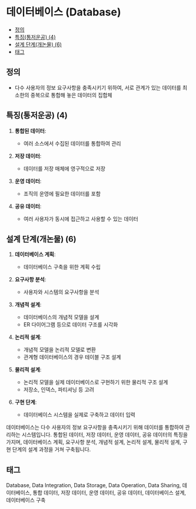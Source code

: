 # 데이터베이스 (Database)

<!-- mtoc-start -->

- [정의](#정의)
- [특징(통저운공) (4)](#특징통저운공-4)
- [설계 단계(개논물) (6)](#설계-단계개논물-6)
- [태그](#태그)

<!-- mtoc-end -->

## 정의

- 다수 사용자의 정보 요구사항을 충족시키기 위하여, 서로 관계가 있는 데이터를 최소한의 중복으로 통합해 놓은 데이터의 집합체

## 특징(통저운공) (4)

1. **통합된 데이터**:

   - 여러 소스에서 수집된 데이터를 통합하여 관리

2. **저장 데이터**:

   - 데이터를 저장 매체에 영구적으로 저장

3. **운영 데이터**:

   - 조직의 운영에 필요한 데이터를 포함

4. **공유 데이터**:
   - 여러 사용자가 동시에 접근하고 사용할 수 있는 데이터

## 설계 단계(개논물) (6)

1. **데이터베이스 계획**:

   - 데이터베이스 구축을 위한 계획 수립

2. **요구사항 분석**:

   - 사용자와 시스템의 요구사항을 분석

3. **개념적 설계**:

   - 데이터베이스의 개념적 모델을 설계
   - ER 다이어그램 등으로 데이터 구조를 시각화

4. **논리적 설계**:

   - 개념적 모델을 논리적 모델로 변환
   - 관계형 데이터베이스의 경우 테이블 구조 설계

5. **물리적 설계**:

   - 논리적 모델을 실제 데이터베이스로 구현하기 위한 물리적 구조 설계
   - 저장소, 인덱스, 파티셔닝 등 고려

6. **구현 단계**:
   - 데이터베이스 시스템을 실제로 구축하고 데이터 입력

데이터베이스는 다수 사용자의 정보 요구사항을 충족시키기 위해 데이터를 통합하여 관리하는 시스템입니다. 통합된 데이터, 저장 데이터, 운영 데이터, 공유 데이터의 특징을 가지며, 데이터베이스 계획, 요구사항 분석, 개념적 설계, 논리적 설계, 물리적 설계, 구현 단계의 설계 과정을 거쳐 구축됩니다.

## 태그

Database, Data Integration, Data Storage, Data Operation, Data Sharing, 데이터베이스, 통합 데이터, 저장 데이터, 운영 데이터, 공유 데이터, 데이터베이스 설계, 데이터베이스 구축
